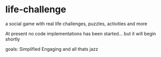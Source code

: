# life-challenge
a social game with real life challenges, puzzles, activities and more

At present no code implementations has been started... but it will begin shortly

goals:
Simplified
Engaging
and all thats jazz
